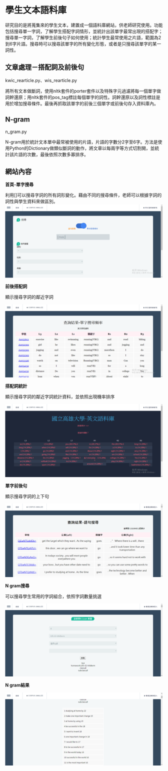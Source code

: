 學生文本語料庫
===
研究目的是將蒐集來的學生文本，建置成一個語料庫網站，供老師研究使用。功能包括搜尋單一字詞，了解學生搭配字詞情形，並統計出該單字最常出現的搭配字；搜尋單一字詞，了解學生前後句子如何使用；統計學生最常使用之片語，範圍為2到6字片語。搜尋時可以搜尋該單字的所有變化形態，或者是只搜尋該單字的某一詞性。

文章處理－搭配詞及前後句
---
kwic_rearticle.py、wis_rearticle.py

將所有文本做斷詞，使用nltk套件的porter套件以及特殊字元過濾將每一個單字做詞幹還原；用nltk套件的pos_tag標註每個單字的詞性。詞幹還原以及詞性標註是用於增加搜尋條件。最後再抓取該單字的前後三個單字或前後句存入資料庫內。

N-gram
---
n_gram.py

N-gram用於統計文本單中最常被使用的片語，片語的字數分2字至6字。方法是使用Python的Dictionary做類似斷詞的動作，將文章以每兩字等方式切割開，並統計該片語的次數，最後依照次數多寡排序。

網站內容
---
__首頁-單字搜尋__

利用[]可以搜尋字詞的所有詞形變化。藉由不同的搜尋條件，老師可以根據字詞的詞性與學生資料來做區別。
![image](https://github.com/tingnli6603/Corpus/blob/master/WebImg/search.png)

__前後搭配詞__

顯示搜尋字詞的鄰近字詞

![image](https://github.com/tingnli6603/Corpus/blob/master/WebImg/word.png)

__搭配詞統計__

顯示搜尋字詞的鄰近字詞統計資料，並依照出現機率排序

![image](https://github.com/tingnli6603/Corpus/blob/master/WebImg/word_freq.png)

__單字前後句__

顯示搜尋字詞的上下句

![image](https://github.com/tingnli6603/Corpus/blob/master/WebImg/sentence.png)

__N gram搜尋__

可以搜尋學生常用的字詞組合，依照字詞數量挑選

![image](https://github.com/tingnli6603/Corpus/blob/master/WebImg/ngramsearch.png)

__N gram結果__

![image](https://github.com/tingnli6603/Corpus/blob/master/WebImg/ngram.png)
